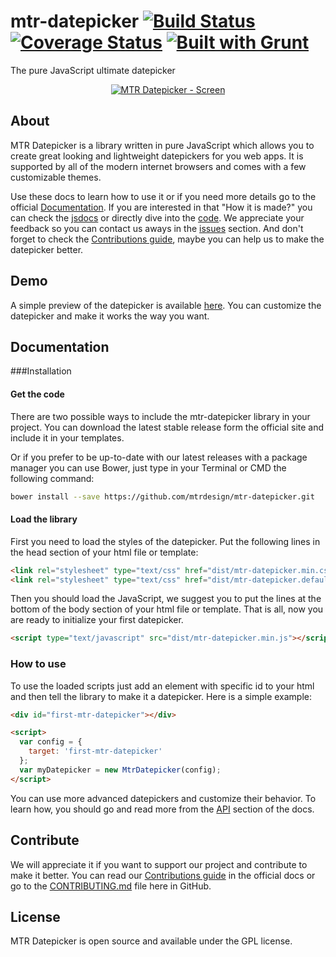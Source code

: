 # mtr-datepicker [![Build Status](https://travis-ci.org/mtrdesign/mtr-datepicker.svg?branch=master)](https://travis-ci.org/mtrdesign/mtr-datepicker) [![Coverage Status](https://coveralls.io/repos/mtrdesign/mtr-datepicker/badge.svg?branch=master&service=github)](https://coveralls.io/github/mtrdesign/mtr-datepicker?branch=master) [![Built with Grunt](https://cdn.gruntjs.com/builtwith.png)](http://gruntjs.com/)
The pure JavaScript ultimate datepicker

<p align="center">
  <a href="http://mtrdesign.github.io/mtr-datepicker/" target="_blank">
    <img src="https://raw.githubusercontent.com/mtrdesign/mtr-datepicker/gh-pages/images/mtr-datepicker-screen.png" alt="MTR Datepicker - Screen"/>
  </a>
</p>

## About

MTR Datepicker is a library written in pure JavaScript which allows you to create great looking and lightweight datepickers for you web apps. It is supported by all of the modern internet browsers and comes with a few customizable themes.

Use these docs to learn how to use it or if you need more details go to the official [Documentation](http://mtrdesign.github.io/mtr-datepicker/docs.html). If you are interested in that "How it is made?" you can check the [jsdocs](http://mtrdesign.github.io/mtr-datepicker/docs/MtrDatepicker.html) or directly dive into the [code](https://github.com/mtrdesign/mtr-datepicker/blob/master/scripts/mtr-datepicker.js). We appreciate your feedback so you can contact us aways in the [issues](https://github.com/mtrdesign/mtr-datepicker/issues) section. And don't forget to check the [Contributions guide](http://mtrdesign.github.io/mtr-datepicker/docs.html#scrollspy-contribute), maybe you can help us to make the datepicker better.

## Demo

A simple preview of the datepicker is available [here](http://mtrdesign.github.io/mtr-datepicker/dev.html). You can customize the datepicker and make it works the way you want.

## Documentation

###Installation

#### Get the code
There are two possible ways to include the mtr-datepicker library in your project. You can download the latest stable release form the official site and include it in your templates. 

Or if you prefer to be up-to-date with our latest releases with a package manager you can use Bower, just type in your Terminal or CMD the following command:

```bash
bower install --save https://github.com/mtrdesign/mtr-datepicker.git
```

#### Load the library
First you need to load the styles of the datepicker. Put the following lines in the head section of your html file or template:

```html
<link rel="stylesheet" type="text/css" href="dist/mtr-datepicker.min.css">
<link rel="stylesheet" type="text/css" href="dist/mtr-datepicker.default-theme.min.css">
```

Then you should load the JavaScript, we suggest you to put the lines at the bottom of the body section of your html file or template. That is all, now you are ready to initialize your first datepicker.

```html
<script type="text/javascript" src="dist/mtr-datepicker.min.js"></script>
```

### How to use
To use the loaded scripts just add an element with specific id to your html and then tell the library to make it a datepicker. Here is a simple example:

```html
<div id="first-mtr-datepicker"></div>

<script>
  var config = {
    target: 'first-mtr-datepicker'
  };
  var myDatepicker = new MtrDatepicker(config);
</script>
```

You can use more advanced datepickers and customize their behavior. 
To learn how, you should go and read more from the [API](http://mtrdesign.github.io/mtr-datepicker/docs.html#scrollspy-api) section of the docs.



## Contribute

We will appreciate it if you want to support our project and contribute to make it better. 
You can read our [Contributions guide](http://mtrdesign.github.io/mtr-datepicker/docs.html#scrollspy-contribute) in the official docs or go to the [CONTRIBUTING.md](https://github.com/mtrdesign/mtr-datepicker/blob/master/CONTRIBUTING.md) file here in GitHub.

## License
MTR Datepicker is open source and available under the GPL license.
